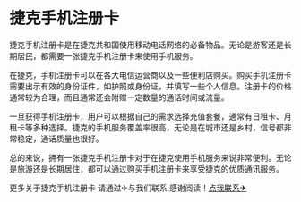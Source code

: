 # 捷克手机注册卡

捷克手机注册卡是在捷克共和国使用移动电话网络的必备物品。无论是游客还是长期居民，都需要一张捷克手机注册卡来使用手机服务。

在捷克，手机注册卡可以在各大电信运营商以及一些便利店购买。购买手机注册卡需要出示有效的身份证件，如护照或身份证，并填写一些个人信息。注册卡的价格通常较为合理，而且通常还会附赠一定数量的通话时间或流量。

一旦获得手机注册卡，用户可以根据自己的需求选择充值套餐，通常有日租卡、月租卡等多种选择。捷克的手机服务覆盖率很高，无论是在城市还是乡村，信号都非常稳定，通话质量也很好。

总的来说，拥有一张捷克手机注册卡对于在捷克使用手机服务来说非常便利。无论是旅游还是长期居住，都可以通过购买手机注册卡来享受捷克的优质通讯服务。

更多关于捷克手机注册卡 请通过✈与我们联系,感谢阅读！[点我联系✈](https://www.G208.com)